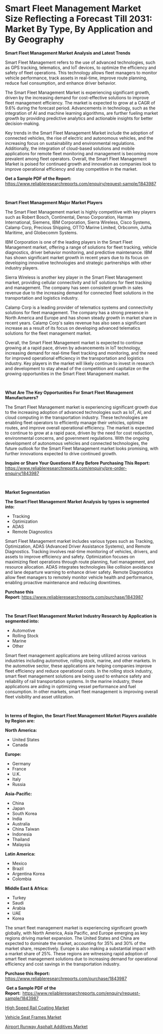 <p><h1>Smart Fleet Management Market Size Reflecting a Forecast Till 2031: Market By Type, By Application and By Geography</h1></p><p><strong>Smart Fleet Management Market Analysis and Latest Trends</strong></p>
<p><p>Smart Fleet Management refers to the use of advanced technologies, such as GPS tracking, telematics, and IoT devices, to optimize the efficiency and safety of fleet operations. This technology allows fleet managers to monitor vehicle performance, track assets in real-time, improve route planning, reduce fuel consumption, and enhance driver behavior.</p><p>The Smart Fleet Management Market is experiencing significant growth, driven by the increasing demand for cost-effective solutions to improve fleet management efficiency. The market is expected to grow at a CAGR of 9.6% during the forecast period. Advancements in technology, such as the integration of AI and machine learning algorithms, are further fueling market growth by providing predictive analytics and actionable insights for better decision-making.</p><p>Key trends in the Smart Fleet Management Market include the adoption of connected vehicles, the rise of electric and autonomous vehicles, and the increasing focus on sustainability and environmental regulations. Additionally, the integration of cloud-based solutions and mobile applications for remote fleet monitoring and management is becoming more prevalent among fleet operators. Overall, the Smart Fleet Management Market is poised for continued growth and innovation as companies look to improve operational efficiency and stay competitive in the market.</p></p>
<p><strong>Get a Sample PDF of the Report:&nbsp;</strong> <a href="https://www.reliableresearchreports.com/enquiry/request-sample/1843987">https://www.reliableresearchreports.com/enquiry/request-sample/1843987</a></p>
<p>&nbsp;</p>
<p><strong>Smart Fleet Management Major Market Players</strong></p>
<p><p>The Smart Fleet Management market is highly competitive with key players such as Robert Bosch, Continental, Denso Corporation, Harman International, Siemens, IBM Corporation, Sierra Wireless, Cisco Systems, Calamp Corp, Precious Shipping, OTTO Marine Limited, Orbcomm, Jutha Maritime, and Globecomm Systems. </p><p>IBM Corporation is one of the leading players in the Smart Fleet Management market, offering a range of solutions for fleet tracking, vehicle diagnostics, driver behavior monitoring, and predictive maintenance. IBM has shown significant market growth in recent years due to its focus on developing innovative technologies and strategic partnerships with other industry players.</p><p>Sierra Wireless is another key player in the Smart Fleet Management market, providing cellular connectivity and IoT solutions for fleet tracking and management. The company has seen consistent growth in sales revenue due to the increasing demand for connected fleet solutions in the transportation and logistics industry.</p><p>Calamp Corp is a leading provider of telematics systems and connectivity solutions for fleet management. The company has a strong presence in North America and Europe and has shown steady growth in market share in recent years. Calamp Corp's sales revenue has also seen a significant increase as a result of its focus on developing advanced telematics solutions for the fleet management market.</p><p>Overall, the Smart Fleet Management market is expected to continue growing at a rapid pace, driven by advancements in IoT technology, increasing demand for real-time fleet tracking and monitoring, and the need for improved operational efficiency in the transportation and logistics industry. Key players in the market will likely continue to invest in research and development to stay ahead of the competition and capitalize on the growing opportunities in the Smart Fleet Management market.</p></p>
<p>&nbsp;</p>
<p><strong>What Are The Key Opportunities For Smart Fleet Management Manufacturers?</strong></p>
<p><p>The Smart Fleet Management market is experiencing significant growth due to the increasing adoption of advanced technologies such as IoT, AI, and cloud computing in the transportation industry. These technologies are enabling fleet operators to efficiently manage their vehicles, optimize routes, and improve overall operational efficiency. The market is expected to continue to grow at a rapid pace, driven by the need for cost reduction, environmental concerns, and government regulations. With the ongoing development of autonomous vehicles and connected technologies, the future outlook for the Smart Fleet Management market looks promising, with further innovations expected to drive continued growth.</p></p>
<p><strong>Inquire or Share Your Questions If Any Before Purchasing This Report:</strong> <a href="https://www.reliableresearchreports.com/enquiry/pre-order-enquiry/1843987">https://www.reliableresearchreports.com/enquiry/pre-order-enquiry/1843987</a></p>
<p>&nbsp;</p>
<p><strong>Market Segmentation</strong></p>
<p><strong>The Smart Fleet Management Market Analysis by types is segmented into:</strong></p>
<p><ul><li>Tracking</li><li>Optimization</li><li>ADAS</li><li>Remote Diagnostics</li></ul></p>
<p><p>Smart Fleet Management market includes various types such as Tracking, Optimization, ADAS (Advanced Driver Assistance Systems), and Remote Diagnostics. Tracking involves real-time monitoring of vehicles, drivers, and assets to improve efficiency and safety. Optimization focuses on maximizing fleet operations through route planning, fuel management, and resource allocation. ADAS integrates technologies like collision avoidance and lane departure warning to enhance driver safety. Remote Diagnostics allow fleet managers to remotely monitor vehicle health and performance, enabling proactive maintenance and reducing downtimes.</p></p>
<p><strong>Purchase this Report:&nbsp;</strong><a href="https://www.reliableresearchreports.com/purchase/1843987">https://www.reliableresearchreports.com/purchase/1843987</a></p>
<p>&nbsp;</p>
<p><strong>The Smart Fleet Management Market Industry Research by Application is segmented into:</strong></p>
<p><ul><li>Automotive</li><li>Rolling Stock</li><li>Marine</li><li>Other</li></ul></p>
<p><p>Smart fleet management applications are being utilized across various industries including automotive, rolling stock, marine, and other markets. In the automotive sector, these applications are helping companies improve fleet efficiency and reduce operational costs. In the rolling stock industry, smart fleet management solutions are being used to enhance safety and reliability of rail transportation systems. In the marine industry, these applications are aiding in optimizing vessel performance and fuel consumption. In other markets, smart fleet management is improving overall fleet visibility and asset utilization.</p></p>
<p>&nbsp;</p>
<p><strong>In terms of Region, the Smart Fleet Management Market Players available by Region are:</strong></p>
<p>
    <p> <strong> North America: </strong>
        <ul>
            <li>United States</li>
            <li>Canada</li>
        </ul>
        </p> 
    <p> <strong> Europe: </strong>
        <ul>
            <li>Germany</li>
            <li>France</li>
            <li>U.K.</li>
            <li>Italy</li>
            <li>Russia</li>
        </ul>
        </p> 
    <p> <strong> Asia-Pacific: </strong>
        <ul>
            <li>China</li>
            <li>Japan</li>
            <li>South Korea</li>
            <li>India</li>
            <li>Australia</li>
            <li>China Taiwan</li>
            <li>Indonesia</li>
            <li>Thailand</li>
            <li>Malaysia</li>
        </ul>
        </p> 
    <p> <strong> Latin America: </strong>
        <ul>
            <li>Mexico</li>
            <li>Brazil</li>
            <li>Argentina Korea</li>
            <li>Colombia</li>
        </ul>
        </p> 
    <p> <strong> Middle East & Africa: </strong>
        <ul>
            <li>Turkey</li>
            <li>Saudi</li>
            <li>Arabia</li>
            <li>UAE</li>
            <li>Korea</li>
        </ul>
    </p>
    </p>
<p><p>The smart fleet management market is experiencing significant growth globally, with North America, Asia Pacific, and Europe emerging as key regions driving market expansion. The United States and China are expected to dominate the market, accounting for 35% and 30% of the market share, respectively. Europe is also making a substantial impact with a market share of 25%. These regions are witnessing rapid adoption of smart fleet management solutions due to increasing demand for operational efficiency and cost savings in the transportation industry.</p></p>
<p><strong>Purchase this Report: </strong><a href="https://www.reliableresearchreports.com/purchase/1843987">https://www.reliableresearchreports.com/purchase/1843987</a></p>
<p>&nbsp;<strong>Get a Sample PDF of the Report:&nbsp;&nbsp;</strong><a href="https://www.reliableresearchreports.com/enquiry/request-sample/1843987">https://www.reliableresearchreports.com/enquiry/request-sample/1843987</a></p>
<p><strong></strong></p>
<p><p><a href="https://view.publitas.com/reportprime-1/high-speed-rail-coating-market-size-reflecting-a-forecast-till-2030-market-by-type-by-application-and-by-geography/">High Speed Rail Coating Market</a></p><p><a href="https://view.publitas.com/reportprime-1/vehicle-seat-frames-market-offers-provide-insightful-data-for-the-time-period-from-2023-to-2030-and-also-provide-analysis-based-on-application-type-and-region/">Vehicle Seat Frames Market</a></p><p><a href="https://view.publitas.com/reportprime-1/airport-runway-asphalt-additives-market-a-comprehensive-report-of-its-market-share-growth-trends-2023-2030/">Airport Runway Asphalt Additives Market</a></p></p>